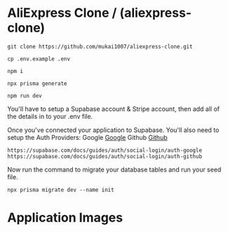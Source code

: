 # AliExpress Clone / (aliexpress-clone)

```
git clone https://github.com/mukai1007/aliexpress-clone.git

cp .env.example .env

npm i

npx prisma generate

npm run dev
```
You'll have to setup a Supabase account & Stripe account, then add all of the details in to your .env file.

Once you've connected your application to Supabase. You'll also need to setup the Auth Providers:
    Google [Google](https://cloud.google.com)
    Github [Github](https://github.com/settings/developers)
    
    https://supabase.com/docs/guides/auth/social-login/auth-google
    https://supabase.com/docs/guides/auth/social-login/auth-github
    
Now run the command to migrate your database tables and run your seed file.

```
npx prisma migrate dev --name init
```
# Application Images

